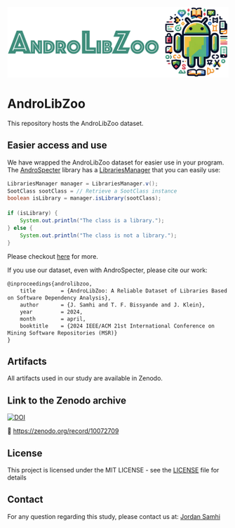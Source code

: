 <p align="center">
<img width="1200px" src="https://github.com/JordanSamhi/AndroLibZoo/blob/main/data/androlibzoo_logo.png">
</p>

# AndroLibZoo

This repository hosts the AndroLibZoo dataset.

## Easier access and use

We have wrapped the AndroLibZoo dataset for easier use in your program.
The [AndroSpecter](https://github.com/JordanSamhi/AndroSpecter) library has a [LibrariesManager](https://github.com/JordanSamhi/AndroSpecter/wiki/LibrariesManager) that you can easily use:

```java
LibrariesManager manager = LibrariesManager.v();
SootClass sootClass = // Retrieve a SootClass instance
boolean isLibrary = manager.isLibrary(sootClass);

if (isLibrary) {
    System.out.println("The class is a library.");
} else {
    System.out.println("The class is not a library.");
}
```

Please checkout [here](https://github.com/JordanSamhi/AndroSpecter/wiki) for more.

If you use our dataset, even with AndroSpecter, please cite our work:

```
@inproceedings{androlibzoo,
	title        = {AndroLibZoo: A Reliable Dataset of Libraries Based on Software Dependency Analysis},
	author       = {J. Samhi and T. F. Bissyande and J. Klein},
	year         = 2024,
	month        = april,
	booktitle    = {2024 IEEE/ACM 21st International Conference on Mining Software Repositories (MSR)}
}
```

## Artifacts

All artifacts used in our study are available in Zenodo.

## Link to the Zenodo archive

[![DOI](https://zenodo.org/badge/DOI/10.5281/zenodo.10072709.svg)](https://doi.org/10.5281/zenodo.10072709)


:link: https://zenodo.org/record/10072709

## License

This project is licensed under the MIT LICENSE - see the [LICENSE](LICENSE) file for details

## Contact

For any question regarding this study, please contact us at:
[Jordan Samhi](mailto:jordan.samhi@cispa.de)
